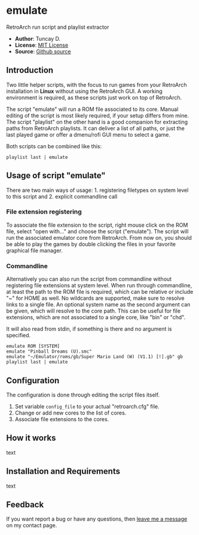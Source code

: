 # emulate

RetroArch run script and playlist extractor

- **Author**: Tuncay D.
- **License**: [MIT License](LICENSE)
- **Source**: [Github source](https://github.com/thingsiplay/emulate)

## Introduction

Two little helper scripts, with the focus to run games from your RetroArch
installation in **Linux** without using the RetroArch GUI. A working
environment is required, as these scripts just work on top of RetroArch.

The script "emulate" will run a ROM file associated to its core. Manual editing
of the script is most likely required, if your setup differs from mine. The
script "playlist" on the other hand is a good companion for extracting paths
from RetroArch playlists. It can deliver a list of all paths, or just the last
played game or offer a dmenu/rofi GUI menu to select a game.

Both scripts can be combined like this:

```
playlist last | emulate
```

## Usage of script "emulate"

There are two main ways of usage: 1. registering filetypes on system level to
this script and 2. explicit commandline call

### File extension registering

To associate the file extension to the script, right mouse click on the ROM
file, select "open with..." and choose the script ("emulate"). The script will
run the associated emulator core from RetroArch. From now on, you should be
able to play the games by double clicking the files in your favorite graphical
file manager.

### Commandline

Alternatively you can also run the script from commandline without registering
file extensions at system level. When run through commandline, at least the
path to the ROM file is required, which can be relative or include "~" for HOME
as well. No wildcards are supported, make sure to resolve links to a single
file. An optional system name as the second argument can be given, which will
resolve to the core path. This can be useful for file extensions, which are not
associated to a single core, like "bin" or "chd".

It will also read from stdin, if something is there and no argument is
specified.

```
emulate ROM [SYSTEM]
emulate "Pinball Dreams (U).smc"
emulate "~/Emulator/roms/gb/Super Mario Land (W) (V1.1) [!].gb" gb
playlist last | emulate
```

## Configuration

The configuration is done through editing the script files itself.

1. Set variable `config_file` to your actual "retroarch.cfg" file.
2. Change or add new cores to the list of cores.
3. Associate file extensions to the cores.


## How it works

text

## Installation and Requirements

text

## Feedback

If you want report a bug or have any questions, then [leave me a message](https://thingsiplay.game.blog/contact/) on my contact page.
